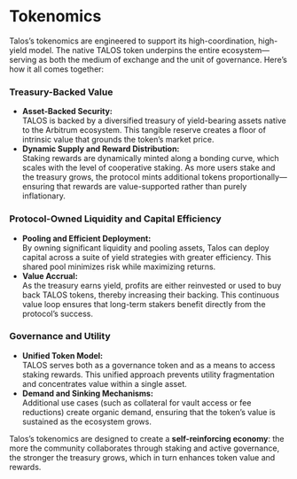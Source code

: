 # Tokenomics

Talos’s tokenomics are engineered to support its high-coordination, high-yield model. The native TALOS token underpins the entire ecosystem—serving as both the medium of exchange and the unit of governance. Here’s how it all comes together:

### Treasury-Backed Value

* **Asset-Backed Security:**\
  TALOS is backed by a diversified treasury of yield-bearing assets native to the Arbitrum ecosystem. This tangible reserve creates a floor of intrinsic value that grounds the token’s market price.
* **Dynamic Supply and Reward Distribution:**\
  Staking rewards are dynamically minted along a bonding curve, which scales with the level of cooperative staking. As more users stake and the treasury grows, the protocol mints additional tokens proportionally—ensuring that rewards are value-supported rather than purely inflationary.

### Protocol-Owned Liquidity and Capital Efficiency

* **Pooling and Efficient Deployment:**\
  By owning significant liquidity and pooling assets, Talos can deploy capital across a suite of yield strategies with greater efficiency. This shared pool minimizes risk while maximizing returns.
* **Value Accrual:**\
  As the treasury earns yield, profits are either reinvested or used to buy back TALOS tokens, thereby increasing their backing. This continuous value loop ensures that long-term stakers benefit directly from the protocol’s success.

### Governance and Utility

* **Unified Token Model:**\
  TALOS serves both as a governance token and as a means to access staking rewards. This unified approach prevents utility fragmentation and concentrates value within a single asset.
* **Demand and Sinking Mechanisms:**\
  Additional use cases (such as collateral for vault access or fee reductions) create organic demand, ensuring that the token’s value is sustained as the ecosystem grows.

Talos’s tokenomics are designed to create a **self-reinforcing economy**: the more the community collaborates through staking and active governance, the stronger the treasury grows, which in turn enhances token value and rewards.
